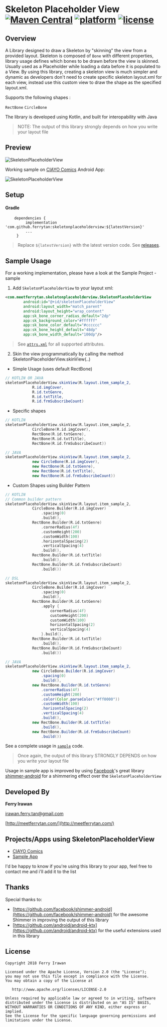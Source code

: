 # Skeleton Placeholder View [![Maven Central](https://img.shields.io/maven-central/v/com.github.ferrytan/skeletonplaceholderview.svg?label=Maven%20Central&colorB=blue)](https://search.maven.org/search?q=a:skeletonplaceholderview) [![platform](https://img.shields.io/badge/platform-android-brightgreen.svg)](https://developer.android.com/index.html)  [![license](https://img.shields.io/badge/license-Apache%202-green.svg)](https://github.com/ferrytan/SkeletonPlaceholderView/blob/master/LICENSE.md)


## Overview

A Library designed to draw a Skeleton by "skinning" the view from a provided layout. Skeleton is composed of `Bone` with different properties, library usage defines which bones to be drawn before the view is skinned. Usually used as a Placeholder while loading a data before it is populated to a View.
By using this library, creating a skeleton view is much simpler and dynamic as developers don't need to create specific skeleton layout.xml for each view, instead use this custom view to draw the shape as the specified layout.xml.

Supports the following shapes :

`RectBone`
`CircleBone`

The library is developed using Kotlin, and built for interopability with Java
> NOTE: The output of this library strongly depends on how you write your layout file

## Preview

![SkeletonPlaceholderView](https://raw.githubusercontent.com/ferrytan/SkeletonPlaceholderView/master/preview/preview-2.jpg)

Working sample on [CIAYO Comics](https://https://play.google.com/store/apps/details?id=com.ciayo.comics) Android App:

![SkeletonPlaceholderView](https://raw.githubusercontent.com/ferrytan/SkeletonPlaceholderView/master/preview/preview.gif)

## Setup

#### Gradle
```
    dependencies {
         implementation 'com.github.ferrytan:skeletonplaceholderview:${latestVersion}'
         ...
     }
```

> Replace `${latestVersion}` with the latest version code. See [releases](https://github.com/ferrytan/SkeletonPlaceholderView/releases).

## Sample Usage
For a working implementation, please have a look at the Sample Project - sample

1. Add `SkeletonPlaceholderView` to your layout xml:
```xml
<com.meetferrytan.skeletonplaceholderview.SkeletonPlaceholderView
        android:id="@+id/skeletonPlaceholderView"
        android:layout_width="match_parent"
        android:layout_height="wrap_content"
        app:sk_bone_corner_radius_default="2dp"
        app:sk_background_color="#ffffff"
        app:sk_bone_color_default="#cccccc"
        app:sk_bone_height_default="48dp"
        app:sk_bone_width_default="100dp"/>
```


> See [`attrs.xml`](https://github.com/ferrytan/SkeletonPlaceholderView/blob/master/library/src/main/res/values/attrs.xml) for all supported attributes.

2. Skin the view programmatically by calling the method SkeletonPlaceholderView.skinView(..)
* Simple Usage (uses default RectBone)
```java
// KOTLIN OR JAVA
skeletonPlaceholderView.skinView(R.layout.item_sample_2,
            R.id.imgCover,
            R.id.txtGenre,
            R.id.txtTitle,
            R.id.frmSubscribeCount)
```
* Specific shapes
```kotlin
// KOTLIN
skeletonPlaceholderView.skinView(R.layout.item_sample_2,
            CircleBone(R.id.imgCover),
            RectBone(R.id.txtGenre),
            RectBone(R.id.txtTitle),
            RectBone(R.id.frmSubscribeCount))
```
```java
// JAVA
skeletonPlaceholderView.skinView(R.layout.item_sample_2,
            new CircleBone(R.id.imgCover),
            new RectBone(R.id.txtGenre),
            new RectBone(R.id.txtTitle),
            new RectBone(R.id.frmSubscribeCount))
```
* Custom Shapes using Builder Pattern
```kotlin
// KOTLIN
// Common builder pattern
skeletonPlaceholderView.skinView(R.layout.item_sample_2,
            CircleBone.Builder(R.id.imgCover)
            	.spacing(0)
                .build(),
            RectBone.Builder(R.id.txtGenre)
            	.cornerRadius(4f)
            	.customHeight(200)
            	.customWidth(100)
            	.horizontalSpacing(2)
            	.verticalSpacing(4)
            	.build(),
            RectBone.Builder(R.id.txtTitle)
            	.build(),
            RectBone.Builder(R.id.frmSubscribeCount)
            	.build())

// DSL
skeletonPlaceholderView.skinView(R.layout.item_sample_2,
            CircleBone.Builder(R.id.imgCover)
            	.spacing(0)
                .build(),
            RectBone.Builder(R.id.txtGenre)
                .apply {
                    cornerRadius(4f)
                    customHeight(200)
                    customWidth(100)
                    horizontalSpacing(2)
                    verticalSpacing(4)
                }.build(),
            RectBone.Builder(R.id.txtTitle)
            	.build(),
            RectBone.Builder(R.id.frmSubscribeCount)
            	.build())

```
```java
// JAVA
skeletonPlaceholderView.skinView(R.layout.item_sample_2,
            new CircleBone.Builder(R.id.imgCover)
            	.spacing(0)
                .build(),
            new RectBone.Builder(R.id.txtGenre)
                .cornerRadius(4f)
                .customHeight(200)
                .color(Color.parseColor("#ff0000"))
                .customWidth(100)
                .horizontalSpacing(2)
                .verticalSpacing(4)
                .build(),
            new RectBone.Builder(R.id.txtTitle)
                .build(),
            new RectBone.Builder(R.id.frmSubscribeCount)
                .build())
```
See a complete usage in [`sample`](https://github.com/ferrytan/SkeletonPlaceholderView/tree/master/sample) code.
> Once again, the output of this library STRONGLY DEPENDS on how you write your layout file

Usage in sample app is improved by using [Facebook](https://github.com/facebook)'s great library [shimmer-android](https://github.com/facebook/shimmer-android) for a shimmering effect over the `SkeletonPlaceholderView`
## Developed By

**Ferry Irawan**

<irawan.ferry.tan@gmail.com>

[http://meetferrytan.com/](http://meetferrytan.com/)

## Projects/Apps using SkeletonPlaceholderView

- <a href="https://https://play.google.com/store/apps/details?id=com.ciayo.comics">CIAYO Comics</a>
- <a href="https://https://play.google.com/store/apps/details?id=com.meetferrytan.sksample">Sample App</a>

I'd be happy to know if you're using this library to your app, feel free to contact me and i'll add it to the list

## Thanks
Special thanks to:
- [https://github.com/facebook/shimmer-android](https://github.com/facebook/shimmer-android) for the awesome Shimmer in improving the output of this library
- [https://github.com/android/android-ktx](https://github.com/android/android-ktx) for the useful extensions used in this library
## License

```
Copyright 2018 Ferry Irawan

Licensed under the Apache License, Version 2.0 (the "License");
you may not use this file except in compliance with the License.
You may obtain a copy of the License at

   http://www.apache.org/licenses/LICENSE-2.0

Unless required by applicable law or agreed to in writing, software
distributed under the License is distributed on an "AS IS" BASIS,
WITHOUT WARRANTIES OR CONDITIONS OF ANY KIND, either express or implied.
See the License for the specific language governing permissions and
limitations under the License.
```
